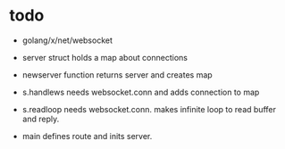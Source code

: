 # todo

- golang/x/net/websocket

- server struct holds a map about connections

- newserver function returns server and creates map

- s.handlews needs websocket.conn and adds connection to map

- s.readloop needs websocket.conn. makes infinite loop to read buffer and reply.

- main defines route and inits server. 
